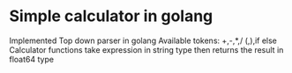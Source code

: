 # Simple calculator in golang
Implemented Top down parser in golang 
Available tokens: +,-,*,/ (,),if else
Calculator functions take expression in string type then returns the result in float64 type

